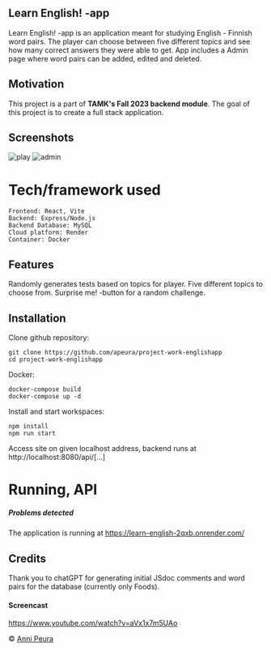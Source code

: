 ## Learn English! -app
Learn English! -app is an application meant for studying English - Finnish word pairs. The player can choose between five different topics and see how many correct answers they were able to get. App includes a Admin page where word pairs can be added, edited and deleted.

## Motivation
This project is a part of **TAMK's Fall 2023 backend module**. The goal of this project is to create a full stack application.

## Screenshots
![play](https://github.com/apeura/project-work-englishapp/assets/113358099/3199cab5-76e4-4a0d-83eb-98fdbf9a0758)
![admin](https://github.com/apeura/project-work-englishapp/assets/113358099/342859eb-ee40-4930-a1fb-89bb33284e8f)

# Tech/framework used 
```
Frontend: React, Vite
Backend: Express/Node.js
Backend Database: MySQL 
Cloud platform: Render
Container: Docker
```
## Features
Randomly generates tests based on topics for player. 
Five different topics to choose from.
Surprise me! -button for a random challenge.

## Installation

Clone github repository:
```
git clone https://github.com/apeura/project-work-englishapp
cd project-work-englishapp
```
Docker:
```
docker-compose build
docker-compose up -d
```
Install and start workspaces:
```
npm install
npm run start
```
Access site on given localhost address, backend runs at http://localhost:8080/api/[...]

# Running, API
##### Problems detected
The application is running at https://learn-english-2qxb.onrender.com/

## Credits
Thank you to chatGPT for generating initial JSdoc comments and word pairs for the database (currently only Foods).

#### Screencast
https://www.youtube.com/watch?v=aVx1x7m5UAo

© [Anni Peura]()
